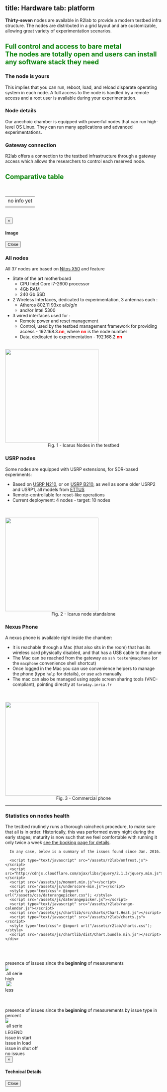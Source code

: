 title: Hardware
tab: platform
---
<div class="container">
  <div class="row">
    <div class="col-md-12">
      <p>
        <b>Thirty-seven</b> nodes are available in R2lab to provide a modern testbed infra structure.
        The nodes are distributed in a grid layout and are customizable, allowing great variety of experimentation scenarios.
        <h2 class="text-center" style="color:green;" >
          Full control and access to bare metal
          <br>
          <span class="text-muted lead">
            The nodes are totally open and users can install any software stack they need
          </span>
          <br>
        </h2>
      </p>
    </div>
  </div>
</div>

</hr>

<div class="container">
  <div class="row">
    <div class="col-md-4">
      <span>
        <h3>The node is yours</h3>
      </span>
      <p>
        This implies that you can run, reboot, load, and reload disparate
        operating system in each node. A full access to the node is handled by
        a remote access and a root user is available during your
        experimentation.
        </p>
    </div>
    <div class="col-md-4">
      <span>
        <h3>Node details</h3>
      </span>
      <p>
        Our anechoic chamber is equipped with powerful nodes that can run high-level OS Linux.
        They can run many applications and advanced experimentations.
      </p>
    </div>
    <div class="col-md-4">
      <span>
        <h3>Gateway connection</h3>
      </span>
      <p>
        R2lab offers a connection to the testbed infrastructure through a gateway access
        which allows the researchers to control each reserved node.
      </p>
    </div>
  </div>
</div>

<div class="container">
  <div class="row">
    <div class="col-md-12">
      <p>
        <h2 class="text-center" style="color:green;" >
          Comparative table
        </h2>
      </p>
    </div>
  </div>
</div>

<!-- DyNAMIC TABLE CREATED BY CMD line in faraday-->
<br>
<style type="text/css"> @import url("/assets/r2lab/detail_nodes.css"); </style>
<script type="text/javascript" src="/assets/r2lab/detail_nodes.js"></script>
<table id="comparative" class="table table-hover dt_table">
  <tr><td>no info yet</td></tr>
  <tr><td></td></tr>
<table>
<br>
<!-- Latest compiled and minified JavaScript -->
<div class="modal fade" id="big_photo" tabindex="-1" role="dialog" aria-labelledby="myModalSlice">
  <div class="modal-dialog modal-lg" role="document">
    <div class="modal-content">
      <div class="modal-header">
        <button type="button" class="close" data-dismiss="modal" aria-label="Close">
          <span aria-hidden="true">&times;</span>
	      </button>
      <h4 class="modal-title" id="big_image_title">Image</h4>
      </div>
      <div class="modal-body" id="big_image_content">
      </div>
      <div class="modal-footer">
        <button type="button" class="btn btn-default" data-dismiss="modal">Close</button>
      </div>
    </div>
  </div>
</div>


<div class="container">
  <div class="row" markdown="1">
    <div class="col-md-8 new_pad">
      <h3>All nodes</h3>
      All 37 nodes are based on <a href="http://nitlab.inf.uth.gr/NITlab/" target="_blank">Nitos X50</a> and feature
      <ul>
        <li>State of the art motherboard
          <ul>
            <li>CPU Intel Core i7-2600 processor</li>
            <li>4Gb RAM</li>
            <li>240 Gb SSD</li>
          </ul>
        <li>2 Wireless Interfaces, dedicated to experimentation, 3 antennas each&nbsp;:
          <ul>
            <li>Atheros 802.11 93xx a/b/g/n</li>
            <li>and/or Intel 5300</li>
          </ul>
        </li>
        <li> 3 wired interfaces used for&nbsp;:
          <ul>
            <li>Remote power and reset management</li>
            <li>Control, used by the testbed management framework for providing access - 192.168.3.<b><font color="red">nn</font></b>, where <b><font color="red">nn</font></b> is the node number</li>
            <li>Data, dedicated to experimentation - 192.168.2.<b><font color="red">nn</font></b></li>
          </ul>
        </li>
      </ul>  
    </div>
    <div class="col-md-4">
      <br>
      <img src="/assets/img/node_interface_3.png" width="300px">
      <center>Fig. 1 - Icarus Nodes in the testbed</center>
    </div>
  </div>
</div>

<div class="container">
  <div class="row" markdown="1">
    <div class="col-md-8 new_pad">
      <h3>USRP nodes</h3>
      Some nodes are equipped with USRP extensions, for SDR-based experiments:
      <ul>
        <li>Based on  <a href="http://www.ettus.com/product/details/UN210-KIT" target="_blank">USRP N210</a>, or on <a href="http://www.ettus.com/product/details/UB210-KIT" target="_blank">USRP B210</a>,
        as well as some older USRP2 and USRP1, all models from <a href="http://www.ettus.com" target="_blank">ETTUS</a>
        </li>
        <li>Remote-controllable for reset-like operations
        </li>
        <li>Current deployment: 4 nodes - target: 10 nodes
        </li>
    </div>
    <div class="col-md-4">
      <br><br>
      <img src="/assets/img/icarus6i.png" width="300px">
      <center>Fig. 2 - Icarus node standalone</center>
    </div>
  </div>
</div>

<div class="container">
  <div class="row" markdown="1">
    <div class="col-md-8 new_pad">
      <h3>Nexus Phone</h3>
      A nexus phone is available right inside the chamber:
      <ul>
        <li>It is reachable through a Mac (that also sits in the room)
        that has its wireless card physically disabled, and that has a USB cable to the phone
        <li>The Mac can be reached from the gateway as <code>ssh tester@macphone</code> (or the <code>macphone</code> convenience shell shortcut)
        </li>
        <li>Once logged in the Mac you can use convenience helpers to manage the phone (type <code>help</code> for details), or use <code>adb</code> manually.
        </li>
        <li>The mac can also be managed using apple screen sharing tools (VNC-compliant), pointing directly at <code>faraday.inria.fr</code>
        </li>
      </ul>
    </div>
    <div class="col-md-4">
      <br><br>
      <img src="/assets/img/macphone.png" width="300px">
      <center>Fig. 3 - Commercial phone</center>
    </div>
  </div>
</div>

<hr>

<div class="container">
  <div class="row" markdown="1">
    <div class="col-md-12">
      <h3>Statistics on nodes health</h3>
      The testbed routinely runs a thorough raincheck procedure, to make
      sure that all is in order.  Historically, this was performed every
      night during the early stages; maturity is now such that we feel
      comfortable with running it only twice a week
      <a href="/book.md">see the booking page
      for details</a>.

      In any case, below is a summary of the issues found since Jan. 2016.

      <script type="text/javascript" src="/assets/r2lab/omfrest.js"></script>
      <script src="http://cdnjs.cloudflare.com/ajax/libs/jquery/2.1.3/jquery.min.js"></script>
      <script src="/assets/js/moment.min.js"></script>
      <script src="/assets/js/underscore-min.js"></script>
      <style type="text/css"> @import url("/assets/css/daterangepicker.css"); </style>
      <script src="/assets/js/daterangepicker.js"></script>
      <script type="text/javascript" src="/assets/r2lab/range-calendar.js"></script>
      <script src="/assets/js/chartlib/src/charts/Chart.Heat.js"></script>
      <script type="text/javascript" src="/assets/r2lab/charts.js"></script>
      <style type="text/css"> @import url("/assets/r2lab/charts.css"); </style>
      <script src="/assets/js/chartlib/dist/Chart.bundle.min.js"></script>
    </div>
  </div>
</div>

<div class="container">
  <div class="row">
    <div class="col-lg-12">
      <div style="width: 100%">
        <div id="line-chart-tooltip"></div>
        <canvas id="line" height="250" width="700"></canvas>
      </div>
    </div>
    <!-- <div class="col-lg-1"> -->
      <!-- <br><br>select a range date<br>
      <input type="text" id="range_calendar" class="form-control"> -->
    <!-- </div> -->
  </div>

  <div class="row">
    <div class="col-lg-12">
      <br><br>
      <p></p>
    </div>
  </div>    

  <div class="row">
    <div class="title_heat">
      presence of issues since the <b>beginning</b> of measurements
    </div>
    <div class="col-lg-1" style="width: 10px">
      <div class="side_title">
        <img src="/assets/img/mapylegend.png" class="">
      </div>
    </div>
    <div class="col-lg-10" style="width: 83.7%">
      <div class="heat_container" style="background-image: url(/assets/img/chamber.png); background-repeat: no-repeat;">
        <canvas id="heat" width="775" height="505"></canvas>
      </div>
    </div>
    <div class="legend complete_serie"></div><div class="legend2">&nbsp;all serie</div>
    <div class="col-lg-1" style="padding-left: 0px;">
      <div class="side_title"></div>
      <div class="heat_bar">
        high
        <span class="glyphicon glyphicon-plus" aria-hidden="true"></span>
      </div>
      <div class="">
        &nbsp;<img src="/assets/img/heatlevel.png" class="heatlevel">
      </div>
      <div class="heat_bar">
        less
        <span class="glyphicon glyphicon-minus" aria-hidden="true"></span>
      </div>
    </div>
  </div>

  <div class="row">
    <div class="col-lg-12">
      <br><br>
      <p></p>
    </div>
  </div>

  <div class="row">
    <div class="title_heat">
      presence of issues since the <b>beginning</b> of measurements by issue type in percent
    </div>
    <div class="col-lg-1" style="width: 10px">
      <div class="side_title">
        <img src="/assets/img/mapylegend.png" class="">
      </div>
    </div>
    <div class="col-lg-10" style="width: 83.7%">
      <div class="heat_container" id="doughnut_container" style="background-image: url(/assets/img/chamber.png); background-repeat: no-repeat;">
      </div>
    </div>
    <div class="legend complete_serie"></div><div class="legend2">&nbsp;all serie</div>
    <div class="col-lg-1" style="padding-right: 0px; padding-left: 0px; padding-top: 4px; width: 140px;">
      <div class="side_title"></div>
      <div class="legend_intern">LEGEND</div>
      <div class="legend start"></div><div class="legend2">issue in start</div>
      <div class="legend load"></div><div class="legend2">issue in load</div>
      <div class="legend zombie"></div><div class="legend2">issue in shut off</div>
      <div class="legend noissue"></div><div class="legend2">no issues</div>
    </div>
  </div>

</div>

<!-- PARTIAL MODAL FOR NODES DETAILS - USED IN RUN OR STATUS -->
<!-- PARTIAL MODAL FOR NODES DETAILS - USED IN RUN OR STATUS -->
<script type='text/javascript' src='/assets/js/ug/ug-common-libraries.js'></script>
<script type='text/javascript' src='/assets/js/ug/ug-functions.js'></script>
<script type='text/javascript' src='/assets/js/ug/ug-slider.js'></script>
<script type='text/javascript' src='/assets/js/ug/ug-sliderassets.js'></script>
<script type='text/javascript' src='/assets/js/ug/ug-touchslider.js'></script>
<script type='text/javascript' src='/assets/js/ug/ug-zoomslider.js'></script>
<script type='text/javascript' src='/assets/js/ug/ug-video.js'></script>
<script type='text/javascript' src='/assets/js/ug/ug-gallery.js'></script>
<script type='text/javascript' src='/assets/js/ug/ug-carousel.js'></script>
<script type='text/javascript' src='/assets/js/ug/ug-api.js'></script>
<link rel='stylesheet' href='/assets/css/ug/unite-gallery.css' type='text/css' />
<script type='text/javascript' src='/assets/js/ug/ug-theme-slider.js'></script>
<link rel='stylesheet' href='/assets/css/ug/ug-theme-default.css' type='text/css' />
<script type="text/javascript" src="/assets/r2lab/omfrest.js"></script>
<script type="text/javascript" src="/assets/r2lab/info_nodes.js"></script>
<div class="modal fade" id="node_details" tabindex="-1" role="dialog" aria-labelledby="myModalSlice">
  <div class="modal-dialog modal-lg" role="document">
    <div class="modal-content">
      <div class="modal-header">
        <button type="button" class="close" data-dismiss="modal" aria-label="Close">
	  <span aria-hidden="true">&times;</span>
	</button>
        <h4 class="modal-title" id="node_details_title">Technical Details</h4>
      </div>
      <div class="modal-body" id="node_details_content">
      </div>
      <div class="modal-footer">
        <button type="button" class="btn btn-default" data-dismiss="modal">Close</button>
      </div>
    </div>
  </div>
</div>


<script src="https://maxcdn.bootstrapcdn.com/bootstrap/3.3.7/js/bootstrap.min.js" integrity="sha384-Tc5IQib027qvyjSMfHjOMaLkfuWVxZxUPnCJA7l2mCWNIpG9mGCD8wGNIcPD7Txa" crossorigin="anonymous"></script>
